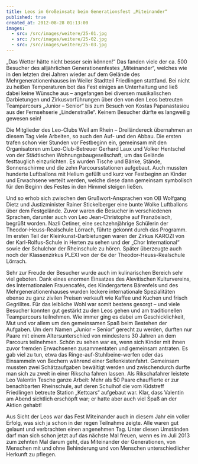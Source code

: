 ```yaml
---
title: Leos im Großeinsatz beim Generationsfest „Miteinander“
published: true
created_at: 2012-08-28 01:13:00
images:
  - src: /src/images/weitere/25-01.jpg
  - src: /src/images/weitere/25-02.jpg
  - src: /src/images/weitere/25-03.jpg
---
```


„Das Wetter hätte nicht besser sein können!“ Das fanden viele der ca. 500 Besucher des alljährlichen Generationenfestes „Miteinander“, welches wie in den letzten drei Jahren wieder auf dem Gelände des Mehrgenerationenhauses im Weiler Stadtteil Friedlingen stattfand. Bei nicht zu heißen Temperaturen bot das Fest einiges an Unterhaltung und ließ dabei keine Wünsche aus – angefangen bei diversen musikalischen Darbietungen und Zirkusvorführungen über den von den Leos betreuten Teamparcours „Junior – Senior“ bis zum Besuch von Kostas Papanastasiou aus der Fernsehserie „Lindenstraße“. Keinem Besucher dürfte es langweilig gewesen sein!

Die Mitglieder des Leo-Clubs Weil am Rhein – Dreiländereck übernahmen an diesem Tag viele Arbeiten, so auch den Auf- und den Abbau. Die ersten trafen schon vier Stunden vor Festbeginn ein, gemeinsam mit den Organisatoren um Leo-Club-Betreuer Gerhard Laux und Volker Hentschel von der Städtischen Wohnungsbaugesellschaft, um das Gelände festtauglich einzurichten. Es wurden Tische und Bänke, Stände, Sonnenschirme und die zehn Parcoursstationen aufgebaut. Auch mussten hunderte Luftballons mit Helium gefüllt und kurz vor Festbeginn an Kinder und Erwachsene verteilt werden, welche diese dann gemeinsam symbolisch für den Beginn des Festes in den Himmel steigen ließen.

Und so erhob sich zwischen den Grußwort-Ansprachen von OB Wolfgang Dietz und Justizminister Rainer Stickelberger eine bunte Wolke Luftballons über dem Festgelände. Zuvor waren die Besucher in verschiedenen Sprachen, darunter auch von Leo Jean-Christophe auf Französisch, begrüßt worden. Nazli Cetiner, eine sechzehnjährige Schülerin der Theodor-Heuss-Realschule Lörrach, führte gekonnt durch das Programm. Im ersten Teil der Kleinkunst-Darbietungen waren der Zirkus KAROZI von der Karl-Rolfus-Schule in Herten zu sehen und der „Chor International“ sowie der Schulchor der Rheinschule zu hören. Später überzeugte auch noch der Klassenzirkus PLEXI von der 6e der Theodor-Heuss-Realschule Lörrach.

Sehr zur Freude der Besucher wurde auch im kulinarischen Bereich sehr viel geboten. Dank eines enormen Einsatzes des Alevitischen Kulturvereins, des Internationalen Frauencafés, des Kindergartens Bärenfels und des Mehrgenerationenhauses wurden leckere internationale Spezialitäten ebenso zu ganz zivilen Preisen verkauft wie Kaffee und Kuchen und frisch Gegrilltes. Für das leibliche Wohl war somit bestens gesorgt – und viele Besucher konnten gut gestärkt zu den Leos gehen und am traditionellen Teamparcours teilnehmen. Wie immer ging es dabei um Geschicklichkeit, Mut und vor allem um den gemeinsamen Spaß beim Bestehen der Aufgaben. Um dem Namen „Junior – Senior“ gerecht zu werden, durften nur Paare mit einem Altersunterschied von mindestens 30 Jahren an dem Parcours teilnehmen. Schön zu sehen war es, wenn sich Kinder mit ihnen zuvor fremden Erwachsenen zusammentaten und gemeinsam antraten. Es gab viel zu tun, etwa das Ringe-auf-Stuhlbeine-werfen oder das Einsammeln von Bechern während einer Seifenkistenfahrt. Gemeinsam mussten zwei Schätzaufgaben bewältigt werden und zwischendurch durfte man sich zu zweit in einer Rikscha fahren lassen. Als Rikschafahrer leistete Leo Valentin Tesche ganze Arbeit: Mehr als 50 Paare chauffierte er zur benachbarten Rheinschule, auf deren Schulhof die vom Kidstreff Friedlingen betreute Station „Kettcars“ aufgebaut war. Klar, dass Valentin am Abend sichtlich erschöpft war; er hatte aber auch viel Spaß an der Aktion gehabt!

Aus Sicht der Leos war das Fest Miteinander auch in diesem Jahr ein voller Erfolg, was sich ja schon in der regen Teilnahme zeigte. Alle waren gut gelaunt und verbrachten einen angenehmen Tag. Unter diesen Umständen darf man sich schon jetzt auf das nächste Mal freuen, wenn es im Juli 2013 zum zehnten Mal darum geht, das Miteinander der Generationen, von Menschen mit und ohne Behinderung und von Menschen unterschiedlicher Herkunft zu pflegen.
